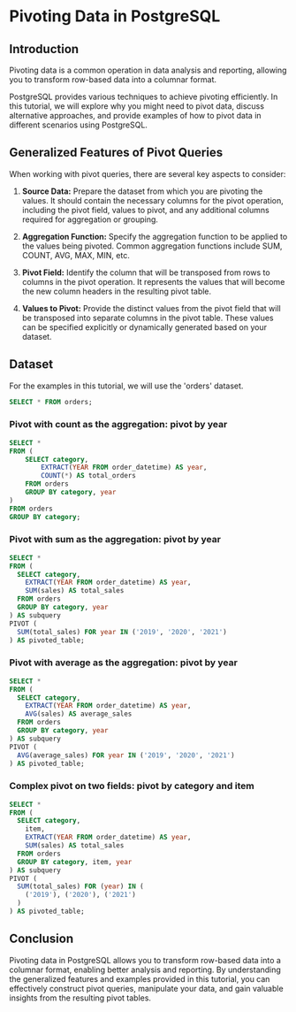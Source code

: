 # Pivoting Data in PostgreSQL

## Introduction
Pivoting data is a common operation in data analysis and reporting, allowing you to transform row-based data into a columnar format. 

PostgreSQL provides various techniques to achieve pivoting efficiently. In this tutorial, we will explore why you might need to pivot data, discuss alternative approaches, and provide examples of how to pivot data in different scenarios using PostgreSQL.

## Generalized Features of Pivot Queries
When working with pivot queries, there are several key aspects to consider:

1. **Source Data:** Prepare the dataset from which you are pivoting the values. It should contain the necessary columns for the pivot operation, including the pivot field, values to pivot, and any additional columns required for aggregation or grouping.

2. **Aggregation Function:** Specify the aggregation function to be applied to the values being pivoted. Common aggregation functions include SUM, COUNT, AVG, MAX, MIN, etc.

3. **Pivot Field:** Identify the column that will be transposed from rows to columns in the pivot operation. It represents the values that will become the new column headers in the resulting pivot table.

4. **Values to Pivot:** Provide the distinct values from the pivot field that will be transposed into separate columns in the pivot table. These values can be specified explicitly or dynamically generated based on your dataset.

## Dataset
For the examples in this tutorial, we will use the 'orders' dataset.

```sql orders
SELECT * FROM orders;
```

<DataTable data={orders} />

### Pivot with count as the aggregation: pivot by year

```sql
SELECT * 
FROM (
    SELECT category,
        EXTRACT(YEAR FROM order_datetime) AS year,
        COUNT(*) AS total_orders
    FROM orders
    GROUP BY category, year
)
FROM orders
GROUP BY category;
```

### Pivot with sum as the aggregation: pivot by year

```sql
SELECT *
FROM (
  SELECT category,
    EXTRACT(YEAR FROM order_datetime) AS year,
    SUM(sales) AS total_sales
  FROM orders
  GROUP BY category, year
) AS subquery
PIVOT (
  SUM(total_sales) FOR year IN ('2019', '2020', '2021')
) AS pivoted_table;
```

### Pivot with average as the aggregation: pivot by year

```sql
SELECT *
FROM (
  SELECT category,
    EXTRACT(YEAR FROM order_datetime) AS year,
    AVG(sales) AS average_sales
  FROM orders
  GROUP BY category, year
) AS subquery
PIVOT (
  AVG(average_sales) FOR year IN ('2019', '2020', '2021')
) AS pivoted_table;
```

### Complex pivot on two fields: pivot by category and item

```sql
SELECT *
FROM (
  SELECT category,
    item,
    EXTRACT(YEAR FROM order_datetime) AS year,
    SUM(sales) AS total_sales
  FROM orders
  GROUP BY category, item, year
) AS subquery
PIVOT (
  SUM(total_sales) FOR (year) IN (
    ('2019'), ('2020'), ('2021')
  )
) AS pivoted_table;
```

## Conclusion
Pivoting data in PostgreSQL allows you to transform row-based data into a columnar format, enabling better analysis and reporting. By understanding the generalized features and examples provided in this tutorial, you can effectively construct pivot queries, manipulate your data, and gain valuable insights from the resulting pivot tables.